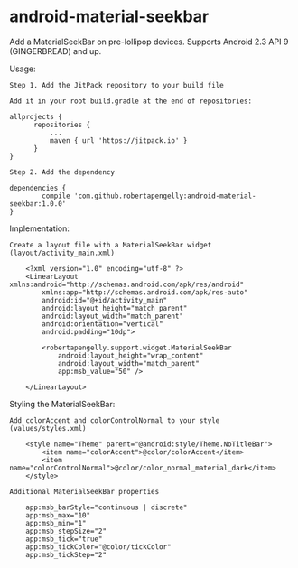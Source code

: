 # android-material-seekbar

Add a MaterialSeekBar on pre-lollipop devices. Supports Android 2.3 API 9 (GINGERBREAD) and up.

Usage:

    Step 1. Add the JitPack repository to your build file
    
    Add it in your root build.gradle at the end of repositories:
    
    allprojects {
		  repositories {
			  ...
			  maven { url 'https://jitpack.io' }
		  }
	}
    
    Step 2. Add the dependency
    
    dependencies {
	        compile 'com.github.robertapengelly:android-material-seekbar:1.0.0'
	}

Implementation:

    Create a layout file with a MaterialSeekBar widget (layout/activity_main.xml)
    
        <?xml version="1.0" encoding="utf-8" ?>
        <LinearLayout xmlns:android="http://schemas.android.com/apk/res/android"
            xmlns:app="http://schemas.android.com/apk/res-auto"
            android:id="@+id/activity_main"
            android:layout_height="match_parent"
            android:layout_width="match_parent"
            android:orientation="vertical"
            android:padding="10dp">
            
            <robertapengelly.support.widget.MaterialSeekBar
                android:layout_height="wrap_content"
                android:layout_width="match_parent"
                app:msb_value="50" />
        
        </LinearLayout>

Styling the MaterialSeekBar:

    Add colorAccent and colorControlNormal to your style (values/styles.xml)
    
        <style name="Theme" parent="@android:style/Theme.NoTitleBar">
            <item name="colorAccent">@color/colorAccent</item>
            <item name="colorControlNormal">@color/color_normal_material_dark</item>
        </style>
    
    Additional MaterialSeekBar properties
    
        app:msb_barStyle="continuous | discrete"
        app:msb_max="10"
        app:msb_min="1"
        app:msb_stepSize="2"
        app:msb_tick="true"
        app:msb_tickColor="@color/tickColor"
        app:msb_tickStep="2"
